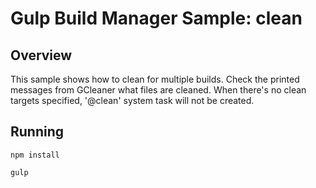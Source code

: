 # Gulp Build Manager Sample: clean 

## Overview
This sample shows how to clean for multiple builds.
Check the printed messages from GCleaner what files are cleaned.
When there's no clean targets specified, '@clean' system task will not be created.

## Running
```
npm install

gulp
```
